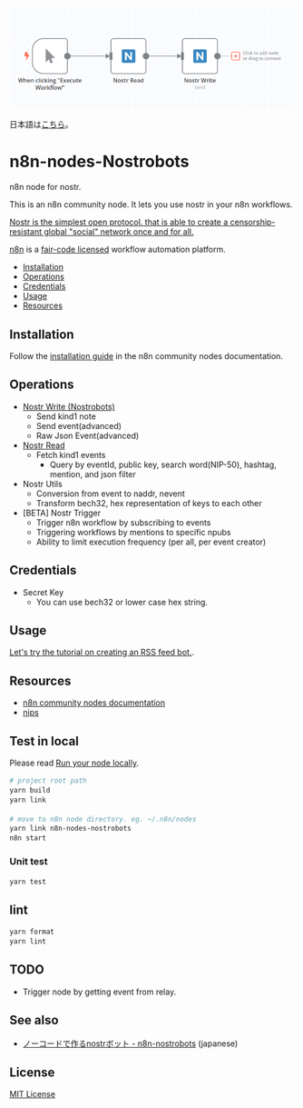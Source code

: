 <img src="./assets/top-image.png" width=600px height=auto />

日本語は[こちら](./README-ja.md)。

# n8n-nodes-Nostrobots

n8n node for nostr.

This is an n8n community node. It lets you use nostr in your n8n workflows.

[Nostr is the simplest open protocol. that is able to create a censorship-resistant global "social" network once and for all.](https://github.com/nostr-protocol/nostr)


[n8n](https://n8n.io/) is a [fair-code licensed](https://docs.n8n.io/reference/license/) workflow automation platform.

* [Installation](#installation)  
* [Operations](#operations)  
* [Credentials](#credentials)
* [Usage](#usage)
* [Resources](#resources)  

## Installation

Follow the [installation guide](https://docs.n8n.io/integrations/community-nodes/installation/) in the n8n community nodes documentation.

## Operations

- [Nostr Write (Nostrobots)](./doc/write.md)
  - Send kind1 note
  - Send event(advanced)
  - Raw Json Event(advanced)
- [Nostr Read](./doc/read.md)
  - Fetch kind1 events
    - Query by eventId, public key, search word(NIP-50), hashtag, mention, and json filter 
- Nostr Utils
  - Conversion from event to naddr, nevent
  - Transform bech32, hex representation of keys to each other
- [BETA] Nostr Trigger
  - Trigger n8n workflow by subscribing to events
  - Triggering workflows by mentions to specific npubs
  - Ability to limit execution frequency (per all, per event creator)

## Credentials

- Secret Key
  - You can use bech32 or lower case hex string.

## Usage

[Let's try the tutorial on creating an RSS feed bot.](./doc/rss-feed-bot.md).

## Resources

* [n8n community nodes documentation](https://docs.n8n.io/integrations/community-nodes/)
* [nips](https://github.com/nostr-protocol/nips#nips)


## Test in local

Please read [Run your node locally](https://docs.n8n.io/integrations/creating-nodes/test/run-node-locally/#run-your-node-locally).

``` sh
# project root path
yarn build
yarn link

# move to n8n node directory. eg. ~/.n8n/nodes
yarn link n8n-nodes-nostrobots
n8n start
```

### Unit test

``` sh
yarn test
```

## lint

``` sh
yarn format
yarn lint
```

## TODO

- Trigger node by getting event from relay.

## See also

- [ノーコードで作るnostrボット - n8n-nostrobots](https://habla.news/u/ocknamo@ocknamo.com/1702402471044) (japanese)

## License

[MIT License](LICENSE.md)
